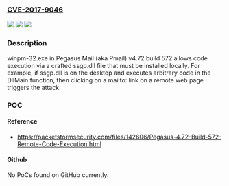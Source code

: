 ### [CVE-2017-9046](https://cve.mitre.org/cgi-bin/cvename.cgi?name=CVE-2017-9046)
![](https://img.shields.io/static/v1?label=Product&message=n%2Fa&color=blue)
![](https://img.shields.io/static/v1?label=Version&message=n%2Fa&color=blue)
![](https://img.shields.io/static/v1?label=Vulnerability&message=n%2Fa&color=brighgreen)

### Description

winpm-32.exe in Pegasus Mail (aka Pmail) v4.72 build 572 allows code execution via a crafted ssgp.dll file that must be installed locally. For example, if ssgp.dll is on the desktop and executes arbitrary code in the DllMain function, then clicking on a mailto: link on a remote web page triggers the attack.

### POC

#### Reference
- https://packetstormsecurity.com/files/142606/Pegasus-4.72-Build-572-Remote-Code-Execution.html

#### Github
No PoCs found on GitHub currently.

